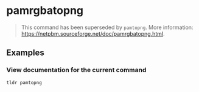 # pamrgbatopng

> This command has been superseded by `pamtopng`. More information: <https://netpbm.sourceforge.net/doc/pamrgbatopng.html>.

## Examples

### View documentation for the current command

```bash
tldr pamtopng
```
